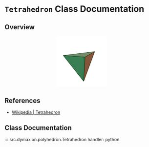 # `Tetrahedron` Class Documentation


## Overview

<p align="center">
    <img src="/assets/image/polyhedra/tetrahedron.gif" width="33%" height="33%" alt="Tetrahedron">
</p>


## References

- [Wikipedia | Tetrahedron](https://en.wikipedia.org/wiki/Tetrahedron)


## Class Documentation

::: src.dymaxion.polyhedron.Tetrahedron
    handler: python